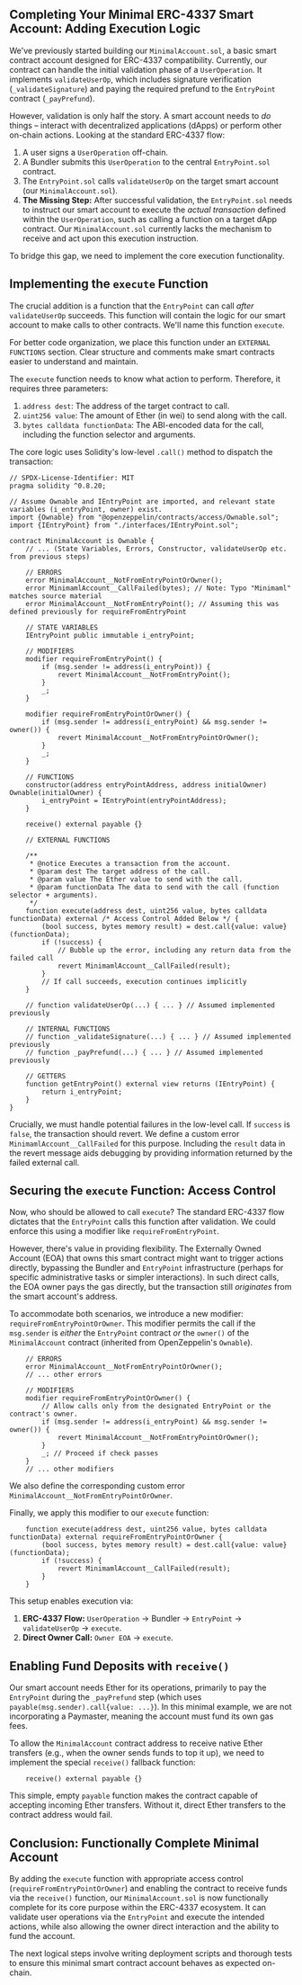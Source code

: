 ## Completing Your Minimal ERC-4337 Smart Account: Adding Execution Logic

We've previously started building our `MinimalAccount.sol`, a basic smart contract account designed for ERC-4337 compatibility. Currently, our contract can handle the initial validation phase of a `UserOperation`. It implements `validateUserOp`, which includes signature verification (`_validateSignature`) and paying the required prefund to the `EntryPoint` contract (`_payPrefund`).

However, validation is only half the story. A smart account needs to *do* things – interact with decentralized applications (dApps) or perform other on-chain actions. Looking at the standard ERC-4337 flow:

1.  A user signs a `UserOperation` off-chain.
2.  A Bundler submits this `UserOperation` to the central `EntryPoint.sol` contract.
3.  The `EntryPoint.sol` calls `validateUserOp` on the target smart account (our `MinimalAccount.sol`).
4.  **The Missing Step:** After successful validation, the `EntryPoint.sol` needs to instruct our smart account to execute the *actual transaction* defined within the `UserOperation`, such as calling a function on a target dApp contract. Our `MinimalAccount.sol` currently lacks the mechanism to receive and act upon this execution instruction.

To bridge this gap, we need to implement the core execution functionality.

## Implementing the `execute` Function

The crucial addition is a function that the `EntryPoint` can call *after* `validateUserOp` succeeds. This function will contain the logic for our smart account to make calls to other contracts. We'll name this function `execute`.

For better code organization, we place this function under an `EXTERNAL FUNCTIONS` section. Clear structure and comments make smart contracts easier to understand and maintain.

The `execute` function needs to know what action to perform. Therefore, it requires three parameters:

1.  `address dest`: The address of the target contract to call.
2.  `uint256 value`: The amount of Ether (in wei) to send along with the call.
3.  `bytes calldata functionData`: The ABI-encoded data for the call, including the function selector and arguments.

The core logic uses Solidity's low-level `.call()` method to dispatch the transaction:

```solidity
// SPDX-License-Identifier: MIT
pragma solidity ^0.8.20;

// Assume Ownable and IEntryPoint are imported, and relevant state variables (i_entryPoint, owner) exist.
import {Ownable} from "@openzeppelin/contracts/access/Ownable.sol";
import {IEntryPoint} from "./interfaces/IEntryPoint.sol";

contract MinimalAccount is Ownable {
    // ... (State Variables, Errors, Constructor, validateUserOp etc. from previous steps)

    // ERRORS
    error MinimalAccount__NotFromEntryPointOrOwner();
    error MinimamlAccount__CallFailed(bytes); // Note: Typo "Minimaml" matches source material
    error MinimalAccount__NotFromEntryPoint(); // Assuming this was defined previously for requireFromEntryPoint

    // STATE VARIABLES
    IEntryPoint public immutable i_entryPoint;

    // MODIFIERS
    modifier requireFromEntryPoint() {
        if (msg.sender != address(i_entryPoint)) {
            revert MinimalAccount__NotFromEntryPoint();
        }
        _;
    }

    modifier requireFromEntryPointOrOwner() {
        if (msg.sender != address(i_entryPoint) && msg.sender != owner()) {
            revert MinimalAccount__NotFromEntryPointOrOwner();
        }
        _;
    }

    // FUNCTIONS
    constructor(address entryPointAddress, address initialOwner) Ownable(initialOwner) {
        i_entryPoint = IEntryPoint(entryPointAddress);
    }

    receive() external payable {}

    // EXTERNAL FUNCTIONS

    /**
     * @notice Executes a transaction from the account.
     * @param dest The target address of the call.
     * @param value The Ether value to send with the call.
     * @param functionData The data to send with the call (function selector + arguments).
     */
    function execute(address dest, uint256 value, bytes calldata functionData) external /* Access Control Added Below */ {
        (bool success, bytes memory result) = dest.call{value: value}(functionData);
        if (!success) {
            // Bubble up the error, including any return data from the failed call
            revert MinimamlAccount__CallFailed(result);
        }
        // If call succeeds, execution continues implicitly
    }

    // function validateUserOp(...) { ... } // Assumed implemented previously

    // INTERNAL FUNCTIONS
    // function _validateSignature(...) { ... } // Assumed implemented previously
    // function _payPrefund(...) { ... } // Assumed implemented previously

    // GETTERS
    function getEntryPoint() external view returns (IEntryPoint) {
        return i_entryPoint;
    }
}

```

Crucially, we must handle potential failures in the low-level call. If `success` is `false`, the transaction should revert. We define a custom error `MinimamlAccount__CallFailed` for this purpose. Including the `result` data in the revert message aids debugging by providing information returned by the failed external call.

## Securing the `execute` Function: Access Control

Now, who should be allowed to call `execute`? The standard ERC-4337 flow dictates that the `EntryPoint` calls this function after validation. We could enforce this using a modifier like `requireFromEntryPoint`.

However, there's value in providing flexibility. The Externally Owned Account (EOA) that owns this smart contract might want to trigger actions directly, bypassing the Bundler and `EntryPoint` infrastructure (perhaps for specific administrative tasks or simpler interactions). In such direct calls, the EOA owner pays the gas directly, but the transaction still *originates* from the smart account's address.

To accommodate both scenarios, we introduce a new modifier: `requireFromEntryPointOrOwner`. This modifier permits the call if the `msg.sender` is *either* the `EntryPoint` contract *or* the `owner()` of the `MinimalAccount` contract (inherited from OpenZeppelin's `Ownable`).

```solidity
    // ERRORS
    error MinimalAccount__NotFromEntryPointOrOwner();
    // ... other errors

    // MODIFIERS
    modifier requireFromEntryPointOrOwner() {
        // Allow calls only from the designated EntryPoint or the contract's owner.
        if (msg.sender != address(i_entryPoint) && msg.sender != owner()) {
            revert MinimalAccount__NotFromEntryPointOrOwner();
        }
        _; // Proceed if check passes
    }
    // ... other modifiers
```

We also define the corresponding custom error `MinimalAccount__NotFromEntryPointOrOwner`.

Finally, we apply this modifier to our `execute` function:

```solidity
    function execute(address dest, uint256 value, bytes calldata functionData) external requireFromEntryPointOrOwner {
        (bool success, bytes memory result) = dest.call{value: value}(functionData);
        if (!success) {
            revert MinimamlAccount__CallFailed(result);
        }
    }
```

This setup enables execution via:
1.  **ERC-4337 Flow:** `UserOperation` -> Bundler -> `EntryPoint` -> `validateUserOp` -> `execute`.
2.  **Direct Owner Call:** `Owner EOA` -> `execute`.

## Enabling Fund Deposits with `receive()`

Our smart account needs Ether for its operations, primarily to pay the `EntryPoint` during the `_payPrefund` step (which uses `payable(msg.sender).call{value: ...}`). In this minimal example, we are not incorporating a Paymaster, meaning the account must fund its own gas fees.

To allow the `MinimalAccount` contract address to receive native Ether transfers (e.g., when the owner sends funds to top it up), we need to implement the special `receive()` fallback function:

```solidity
    receive() external payable {}
```

This simple, empty `payable` function makes the contract capable of accepting incoming Ether transfers. Without it, direct Ether transfers to the contract address would fail.

## Conclusion: Functionally Complete Minimal Account

By adding the `execute` function with appropriate access control (`requireFromEntryPointOrOwner`) and enabling the contract to receive funds via the `receive()` function, our `MinimalAccount.sol` is now functionally complete for its core purpose within the ERC-4337 ecosystem. It can validate user operations via the `EntryPoint` and execute the intended actions, while also allowing the owner direct interaction and the ability to fund the account.

The next logical steps involve writing deployment scripts and thorough tests to ensure this minimal smart contract account behaves as expected on-chain.